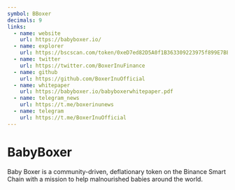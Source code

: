 ```yaml
---
symbol: BBoxer
decimals: 9
links:
  - name: website
    url: https://babyboxer.io/
  - name: explorer
    url: https://bscscan.com/token/0xeD7ed82D5A0f1B363309223975f899E7BEd5Fea6
  - name: twitter
    url: https://twitter.com/BoxerInuFinance
  - name: github
    url: https://github.com/BoxerInuOfficial
  - name: whitepaper
    url: https://babyboxer.io/babyboxerwhitepaper.pdf
  - name: telegram_news
    url: https://t.me/boxerinunews
  - name: telegram
    url: https://t.me/BoxerInuOfficial
---
```


# BabyBoxer

Baby Boxer is a community-driven, deflationary token on the Binance Smart Chain with a mission to help malnourished babies around the world.
